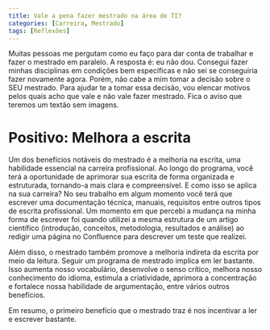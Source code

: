 ```yaml
---
title: Vale a pena fazer mestrado na área de TI?
categories: [Carreira, Mestrado]
tags: [Reflexões]
---
```


Muitas pessoas me pergutam como eu faço para dar conta de trabalhar e fazer o mestrado em paralelo. A resposta é: eu não dou. Consegui fazer minhas disciplinas em condições bem específicas e não sei se conseguiria fazer novamente agora. Porém, não cabe a mim tomar a decisão sobre o SEU mestrado. Para ajudar te a tomar essa decisão, vou elencar motivos pelos quais acho que vale e não vale fazer mestrado. Fica o aviso que teremos um textão sem imagens.

# Positivo: Melhora a escrita

Um dos benefícios notáveis do mestrado é a melhoria na escrita, uma habilidade essencial na carreira profissional. Ao longo do programa, você terá a oportunidade de aprimorar sua escrita de forma organizada e estruturada, tornando-a mais clara e compreensível. E como isso se aplica na sua carreira? No seu trabalho em algum momento você terá que escrever uma documentação técnica, manuais, requisitos entre outros tipos de escrita profissional. Um momento em que percebi a mudança na minha forma de escrever foi quando utilizei a mesma estrutura de um artigo científico (introdução, conceitos, metodologia, resultados e análise) ao redigir uma página no Confluence para descrever um teste que realizei.

Além disso, o mestrado também promove a melhoria indireta da escrita por meio da leitura. Seguir um programa de mestrado implica em ler bastante. Isso aumenta nosso vocabulário, desenvolve o senso crítico, melhora nosso conhecimento do idioma, estimula a criatividade, aprimora a concentração e fortalece nossa habilidade de argumentação, entre vários outros benefícios.

Em resumo, o primeiro benefício que o mestrado traz é nos incentivar a ler e escrever bastante.